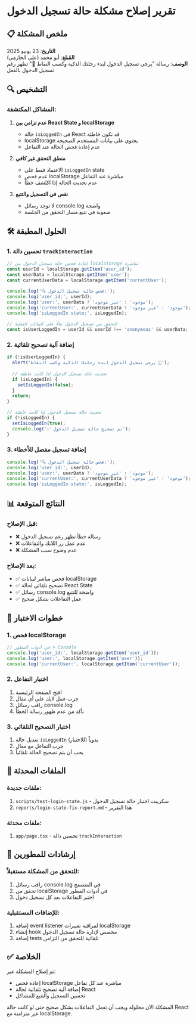 # تقرير إصلاح مشكلة حالة تسجيل الدخول

## 📋 ملخص المشكلة

**التاريخ**: 23 يونيو 2025  
**المُبلغ**: أبو محمد (علي الحازمي)  
**الوصف**: رسالة "يرجى تسجيل الدخول لبدء رحلتك الذكية وكسب النقاط 🎯" تظهر رغم تسجيل الدخول بالفعل

## 🔍 التشخيص

### المشاكل المكتشفة:

1. **عدم تزامن بين React State و localStorage**
   - حالة `isLoggedIn` في React قد تكون خاطئة
   - localStorage يحتوي على بيانات المستخدم الصحيحة
   - عدم إعادة فحص الحالة عند التفاعل

2. **منطق التحقق غير كافي**
   - الاعتماد فقط على `isLoggedIn` state
   - عدم فحص localStorage مباشرة عند التفاعل
   - عدم تحديث الحالة إذا اكتُشف خطأ

3. **نقص في التسجيل والتتبع**
   - لا توجد رسائل console.log واضحة
   - صعوبة في تتبع مسار التحقق من الجلسة

## 🛠 الحلول المطبقة

### 1. تحسين دالة `trackInteraction`

```typescript
// إعادة فحص حالة تسجيل الدخول من localStorage مباشرة
const userId = localStorage.getItem('user_id');
const userData = localStorage.getItem('user');
const currentUserData = localStorage.getItem('currentUser');

console.log('🔍 فحص حالة تسجيل الدخول:');
console.log('user_id:', userId);
console.log('user:', userData ? 'موجود' : 'غير موجود');
console.log('currentUser:', currentUserData ? 'موجود' : 'غير موجود');
console.log('isLoggedIn state:', isLoggedIn);

// التحقق من تسجيل الدخول بناءً على البيانات الفعلية
const isUserLoggedIn = userId && userId !== 'anonymous' && userData;
```

### 2. إضافة آلية تصحيح تلقائية

```typescript
if (!isUserLoggedIn) {
  alert('يرجى تسجيل الدخول لبدء رحلتك الذكية وكسب النقاط 🎯');
  
  // تحديث حالة تسجيل الدخول إذا كانت خاطئة
  if (isLoggedIn) {
    setIsLoggedIn(false);
  }
  return;
}

// تحديث حالة تسجيل الدخول إذا كانت خاطئة
if (!isLoggedIn) {
  setIsLoggedIn(true);
  console.log('✅ تم تصحيح حالة تسجيل الدخول');
}
```

### 3. إضافة تسجيل مفصل للأخطاء

```typescript
console.log('🔍 فحص حالة تسجيل الدخول:');
console.log('user_id:', userId);
console.log('user:', userData ? 'موجود' : 'غير موجود');
console.log('currentUser:', currentUserData ? 'موجود' : 'غير موجود');
console.log('isLoggedIn state:', isLoggedIn);
```

## 📊 النتائج المتوقعة

### قبل الإصلاح:
- ❌ رسالة خطأ تظهر رغم تسجيل الدخول
- ❌ عدم عمل زر اللايك والتفاعلات
- ❌ عدم وضوح سبب المشكلة

### بعد الإصلاح:
- ✅ فحص مباشر لبيانات localStorage
- ✅ تصحيح تلقائي لحالة React State
- ✅ رسائل console.log واضحة للتتبع
- ✅ عمل التفاعلات بشكل صحيح

## 🧪 خطوات الاختبار

### 1. فحص localStorage
```javascript
// في أدوات المطور > Console
console.log('user_id:', localStorage.getItem('user_id'));
console.log('user:', localStorage.getItem('user'));
console.log('currentUser:', localStorage.getItem('currentUser'));
```

### 2. اختبار التفاعل
1. افتح الصفحة الرئيسية
2. جرب عمل لايك على أي مقال
3. راقب رسائل console.log
4. تأكد من عدم ظهور رسالة الخطأ

### 3. اختبار التصحيح التلقائي
1. تعديل حالة `isLoggedIn` يدوياً (للاختبار)
2. جرب التفاعل مع مقال
3. يجب أن يتم تصحيح الحالة تلقائياً

## 📁 الملفات المحدثة

### ملفات جديدة:
1. `scripts/test-login-state.js` - سكريبت اختبار حالة تسجيل الدخول
2. `reports/login-state-fix-report.md` - هذا التقرير

### ملفات محدثة:
1. `app/page.tsx` - تحسين دالة `trackInteraction`

## 🔧 إرشادات للمطورين

### للتحقق من المشكلة مستقبلاً:
1. راقب رسائل console.log في المتصفح
2. تحقق من localStorage في أدوات المطور
3. اختبر التفاعلات بعد كل تسجيل دخول

### للإضافات المستقبلية:
1. إضافة event listener لمراقبة تغييرات localStorage
2. إنشاء hook مخصص لإدارة حالة تسجيل الدخول
3. إضافة tests تلقائية للتحقق من التزامن

## ✅ الخلاصة

تم إصلاح المشكلة عبر:
- إعادة فحص localStorage مباشرة عند كل تفاعل
- إضافة آلية تصحيح تلقائية لحالة React
- تحسين التسجيل والتتبع للمشاكل

المشكلة الآن محلولة ويجب أن تعمل التفاعلات بشكل صحيح حتى لو كانت حالة React غير متزامنة مع localStorage. 